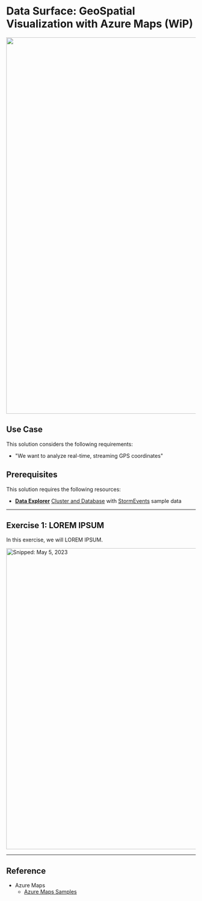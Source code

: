 # Data Surface: GeoSpatial Visualization with Azure Maps (WiP)

<img src="https://github.com/richchapler/AzureSolutions/assets/44923999/0596e57b-78be-413e-96c5-828db0288d6a" width="1000" />

## Use Case
This solution considers the following requirements:

* "We want to analyze real-time, streaming GPS coordinates"

## Prerequisites
This solution requires the following resources:

* [**Data Explorer**](https://learn.microsoft.com/en-us/azure/data-explorer/) [Cluster and Database](https://learn.microsoft.com/en-us/azure/data-explorer/create-cluster-database-portal) with [StormEvents](https://learn.microsoft.com/en-us/azure/data-explorer/ingest-sample-data) sample data

-----

## Exercise 1: LOREM IPSUM
In this exercise, we will LOREM IPSUM.

<img src="https://user-images.githubusercontent.com/44923999/LOREM IPSUM.png" width="800" title="Snipped: May 5, 2023" />

-----

## Reference

* Azure Maps
  * [Azure Maps Samples](https://samples.azuremaps.com/)
